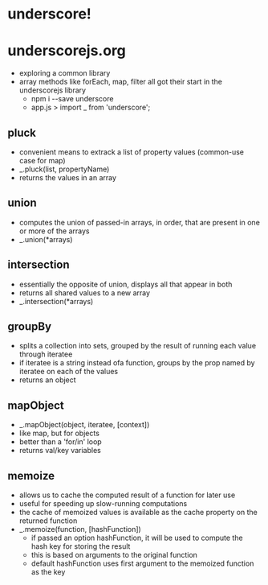 # underscore! 
# underscorejs.org
+ exploring a common library
+ array methods like forEach, map, filter all got their start in the underscorejs library
    - npm i --save underscore
    - app.js > import _ from 'underscore';

## pluck
- convenient means to extrack a list of property values (common-use case for map)
- _.pluck(list, propertyName)
- returns the values in an array

## union
- computes the union of passed-in arrays, in order, that are present in one or more of the arrays 
- _.union(*arrays)

## intersection
- essentially the opposite of union, displays all that appear in both
- returns all shared values to a new array
- _.intersection(*arrays)

## groupBy
- splits a collection into sets, grouped by the result of running each value through iteratee
- if iteratee is a string instead ofa function, groups by the prop named by iteratee on each of the values 
- returns an object

## mapObject
- _.mapObject(object, iteratee, [context])
- like map, but for objects
- better than a 'for/in' loop
- returns val/key variables 

## memoize 
- allows us to cache the computed result of a function for later use
- useful for speeding up slow-running computations 
- the cache of memoized values is available as the cache property on the returned function
- _.memoize(function, [hashFunction])
    + if passed an option hashFunction, it will be used to compute the hash key for storing the result
    + this is based on arguments to the original function
    + default hashFunction uses first argument to the memoized function as the key 

###